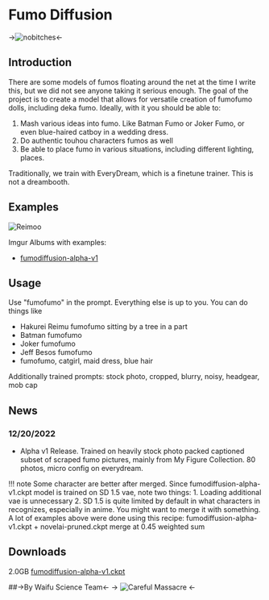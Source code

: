 # Fumo Diffusion



->![nobitches](https://i.imgur.com/JKWYOXP.jpg)<-

## Introduction

There are some models of fumos floating around the net at the time I write this, but we did not see anyone taking it serious enough.
The goal of the project is to create a model that allows for versatile creation of fumofumo dolls, including deka fumo.
Ideally, with it you should be able to:

1. Mash various ideas into fumo. Like Batman Fumo or Joker Fumo, or even blue-haired catboy in a wedding dress.
2. Do authentic touhou characters fumos as well
3. Be able to place fumo in various situations, including different lighting, places.

Traditionally, we train with EveryDream, which is a finetune trainer. This is not a dreambooth.

## Examples

![Reimoo](https://i.imgur.com/RT9M2P3.png)

Imgur Albums with examples:
* [fumodiffusion-alpha-v1](https://imgur.com/gallery/OVG8QsF)

## Usage

Use "fumofumo" in the prompt.
Everything else is up to you. 
You can do things like

- Hakurei Reimu fumofumo sitting by a tree in a part
- Batman fumofumo
- Joker fumofumo
- Jeff Besos fumofumo
- fumofumo, catgirl, maid dress, blue hair

Additionally trained prompts:
stock photo, cropped, blurry, noisy, headgear, mob cap

## News

### 12/20/2022

- Alpha v1 Release. Trained on heavily stock photo packed captioned subset of scraped fumo pictures, mainly from My Figure Collection. 80 photos, micro config on everydream.

!!! note Some character are better after merged.
	Since fumodiffusion-alpha-v1.ckpt model is trained on SD 1.5 vae, note two things:
	1. Loading additional vae is unnecessary
    2. SD 1.5 is quite limited by default in what characters in recognizes, especially in anime. You might want to merge it with something. A lot of examples above were done using this recipe:
	fumodiffusion-alpha-v1.ckpt + novelai-pruned.ckpt merge at 0.45 weighted sum

## Downloads

2.0GB [fumodiffusion-alpha-v1.ckpt](https://drive.proton.me/urls/D3QK20G2RW#0Oh8VMHsFcpK)

##->By Waifu Science Team<-
-> ![Careful Massacre](https://i.imgur.com/N6a437v.jpg) <-